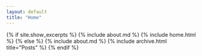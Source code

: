 ```yaml
---
layout: default
title: "Home"
---
```



{% if site.show_excerpts %}
  {% include about.md %}
  {% include home.html %}
{% else %}
  {% include about.md %}
  {% include archive.html title="Posts" %}
{% endif %}
